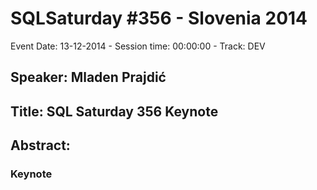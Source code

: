 # SQLSaturday #356 - Slovenia 2014
Event Date: 13-12-2014 - Session time: 00:00:00 - Track: DEV
## Speaker: Mladen Prajdić
## Title: SQL Saturday 356 Keynote
## Abstract:
### Keynote
